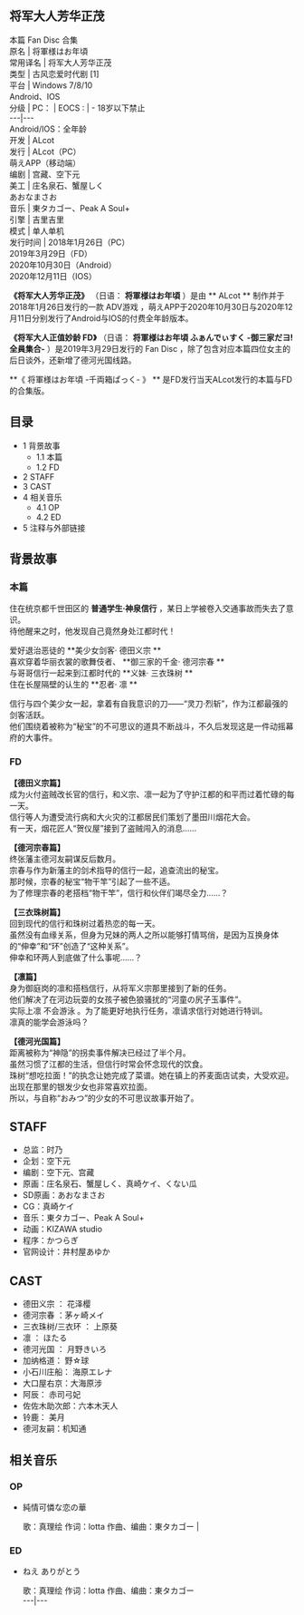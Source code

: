 将军大人芳华正茂  
---  
本篇  Fan Disc  合集  
原名  |  将軍様はお年頃   
常用译名  |  将军大人芳华正茂   
类型  |  古风恋爱时代剧  [1]   
平台  |  Windows 7/8/10   
Android、IOS  
分级  |  PC：  |  EOCS  :  |  \- 18岁以下禁止   
---|---  
Android/IOS：全年龄  
开发  |  ALcot   
发行  |  ALcot（PC）   
萌えAPP（移动端）  
编剧  |  宫藏、空下元   
美工  |  庄名泉石、蟹屋しく   
あおなまさお  
音乐  |  東タカゴー、Peak A Soul+   
引擎  |  吉里吉里   
模式  |  单人单机   
发行时间  |  2018年1月26日（PC）   
2019年3月29日（FD）  
2020年10月30日（Android）  
2020年12月11日（IOS）  
  
**《将军大人芳华正茂》** （日语：  **将軍様はお年頃** ）是由 ** ALcot  ** 制作并于2018年1月26日发行的一款  ADV游戏
，萌えAPP于2020年10月30日与2020年12月11日分别发行了Android与IOS的付费全年龄版本。

**《将军大人正值妙龄 FD》** （日语：  **将軍様はお年頃 ふぁんでぃすく -御三家だヨ! 全員集合-** ）是2019年3月29日发行的  Fan
Disc  ，除了包含对应本篇四位女主的后日谈外，还新增了德河光国线路。

**《 将軍様はお年頃 -千両箱ぱっく-  》 ** 是FD发行当天ALcot发行的本篇与FD的合集版。

##  目录

  * 1  背景故事 
    * 1.1  本篇 
    * 1.2  FD 
  * 2  STAFF 
  * 3  CAST 
  * 4  相关音乐 
    * 4.1  OP 
    * 4.2  ED 
  * 5  注释与外部链接 

##  背景故事

###  本篇

住在统京都千世田区的 **普通学生·神泉信行** ，某日上学被卷入交通事故而失去了意识。  
待他醒来之时，他发现自己竟然身处江都时代！  
  
爱好退治恶徒的 **美少女剑客· 德田义宗  **  
喜欢穿着华丽衣裳的歌舞伎者、 **御三家的千金· 德河宗春  **  
与哥哥信行一起来到江都时代的 **义妹· 三衣珠树  **  
住在长屋隔壁的认生的 **忍者· 凛  **  
  
信行与四个美少女一起，拿着有自我意识的刀——“灵刀·烈斩”，作为江都最强的剑客活跃。  
他们围绕着被称为“秘宝”的不可思议的道具不断战斗，不久后发现这是一件动摇幕府的大事件。

###  FD

**【德田义宗篇】**  
成为火付盗贼改长官的信行，和义宗、凛一起为了守护江都的和平而过着忙碌的每一天。  
信行等人为遭受流行病和大火灾的江都居民们策划了墨田川烟花大会。  
有一天，烟花匠人“贺仪屋”接到了盗贼闯入的消息……

**【德河宗春篇】**  
终张藩主德河友嗣谋反后数月。  
宗春与作为新藩主的剑术指导的信行一起，追查流出的秘宝。  
那时候，宗春的秘宝“物干竿”引起了一些不适。  
为了修理宗春的老搭档“物干竿”，信行和伙伴们竭尽全力……？

**【三衣珠树篇】**  
回到现代的信行和珠树过着热恋的每一天。  
虽然没有血缘关系，但身为兄妹的两人之所以能够打情骂俏，是因为互换身体的“伸幸”和“环”创造了“这种关系”。  
伸幸和环两人到底做了什么事呢……？

**【凛篇】**  
身为御庭岗的凛和搭档信行，从将军义宗那里接到了新的任务。  
他们解决了在河边玩耍的女孩子被色狼骚扰的“河童の尻子玉事件”。  
实际上凛  不会游泳  。为了能更好地执行任务，凛请求信行对她进行特训。  
凛真的能学会游泳吗？

**【德河光国篇】**  
距离被称为“神隐”的拐卖事件解决已经过了半个月。  
虽然习惯了江都的生活，但信行时常会怀念现代的饮食。  
珠树“想吃拉面！”的执念让她完成了菜谱。她在镇上的荞麦面店试卖，大受欢迎。  
出现在那里的银发少女也非常喜欢拉面。  
所以，与自称“おみつ”的少女的不可思议故事开始了。

##  STAFF

  * 总监：时乃 
  * 企划：空下元 
  * 编剧：空下元、宫藏 
  * 原画：庄名泉石、蟹屋しく、真崎ケイ、くない瓜 
  * SD原画：あおなまさお 
  * CG：真崎ケイ 
  * 音乐：東タカゴー、Peak A Soul+ 
  * 动画：KIZAWA studio 
  * 程序：かつらぎ 
  * 官网设计：井村屋あゆか 

##  CAST

  * 德田义宗  ：  花泽樱 
  * 德河宗春  ：茅ヶ崎メイ 
  * 三衣珠树/三衣环  ：  上原葵 
  * 凛  ：  ほたる 
  * 德河光国  ：  月野きいろ 
  * 加纳格道：  野☆球 
  * 小石川庄船：  海原エレナ 
  * 大口屋右京：大海原涉 
  * 阿辰：  赤司弓妃 
  * 佐佐木助次郎：六本木天人 
  * 铃鹿：  美月 
  * 德河友嗣：机知通 

##  相关音乐

###  OP

  * 純情可憐な恋の華 

     歌：真理绘 
     作词：lotta 
     作曲、编曲：東タカゴー 
|

###  ED

  * ねえ ありがとう 

     歌：真理绘 
     作词：lotta 
     作曲、编曲：東タカゴー   
---|---  
  